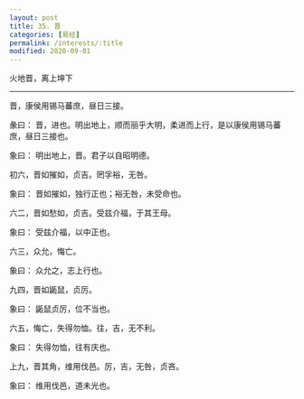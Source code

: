 ```yaml
---
layout: post
title: 35. 晋
categories: [易经]
permalink: /interests/:title
modified: 2020-09-01
---
```


火地晋，离上坤下

---

晋，康侯用锡马蕃庶，昼日三接。

彖曰： 晋，进也。明出地上，顺而丽乎大明，柔进而上行，是以康侯用锡马蕃庶，昼日三接也。

象曰： 明出地上，晋。君子以自昭明德。

初六，晋如摧如，贞吉。罔孚裕，无咎。

象曰： 晋如摧如，独行正也；裕无咎，未受命也。

六二，晋如愁如，贞吉。受兹介福，于其王母。

象曰： 受兹介福，以中正也。

六三，众允，悔亡。

象曰： 众允之，志上行也。

九四，晋如鼫鼠，贞厉。

象曰： 鼫鼠贞厉，位不当也。

六五，悔亡，失得勿恤。往，吉，无不利。

象曰： 失得勿恤，往有庆也。

上九，晋其角，维用伐邑。厉，吉，无咎，贞吝。

象曰： 维用伐邑，道未光也。
